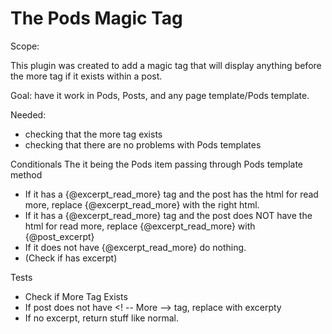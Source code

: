 # The Pods <!-- more --> Magic Tag

Scope: 

This plugin was created to add a magic tag that will display anything before the more tag if it exists within a post.

Goal: have it work in Pods, Posts, and any page template/Pods template. 

Needed:

- checking that the more tag exists
- checking that there are no problems with Pods templates

Conditionals 
The it being the Pods item passing through Pods template method
-  If it has a {@excerpt_read_more} tag and the post has the html for read more, replace {@excerpt_read_more} with the right html.
-  If it has a {@excerpt_read_more} tag and the post does NOT have the html for read more, replace {@excerpt_read_more} with {@post_excerpt}
-   If it does not have {@excerpt_read_more} do nothing.
-   (Check if has excerpt)

Tests
- Check if More Tag Exists
- If post does not have <! -- More --> tag, replace with excerpty
- If no excerpt, return stuff like normal. 
